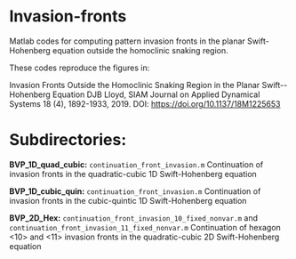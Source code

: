 # Invasion-fronts
Matlab codes for computing pattern invasion fronts in the planar Swift-Hohenberg equation outside the homoclinic snaking region. 

These codes reproduce the figures in:

Invasion Fronts Outside the Homoclinic Snaking Region in the Planar Swift--Hohenberg Equation
DJB Lloyd, SIAM Journal on Applied Dynamical Systems 18 (4), 1892-1933, 2019. DOI: https://doi.org/10.1137/18M1225653

# Subdirectories:

**BVP_1D_quad_cubic:** `continuation_front_invasion.m`
Continuation of invasion fronts in the quadratic-cubic 1D Swift-Hohenberg equation

**BVP_1D_cubic_quin:** `continuation_front_invasion.m`
Continuation of invasion fronts in the cubic-quintic 1D Swift-Hohenberg equation

**BVP_2D_Hex:** `continuation_front_invasion_10_fixed_nonvar.m` and `continuation_front_invasion_11_fixed_nonvar.m` Continuation of hexagon <10> and <11> invasion fronts in the quadratic-cubic 2D Swift-Hohenberg equation




